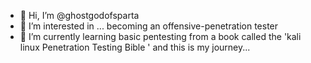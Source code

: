 - 👋 Hi, I’m @ghostgodofsparta
- 👀 I’m interested in ... becoming an offensive-penetration tester
- 🌱 I’m currently learning basic pentesting from a book called the 'kali linux Penetration Testing Bible ' and this is my journey...


<!---
ghostgodofsparta/ghostgodofsparta is a ✨ special ✨ repository because its `README.md` (this file) appears on your GitHub profile.
You can click the Preview link to take a look at your changes.
--->
